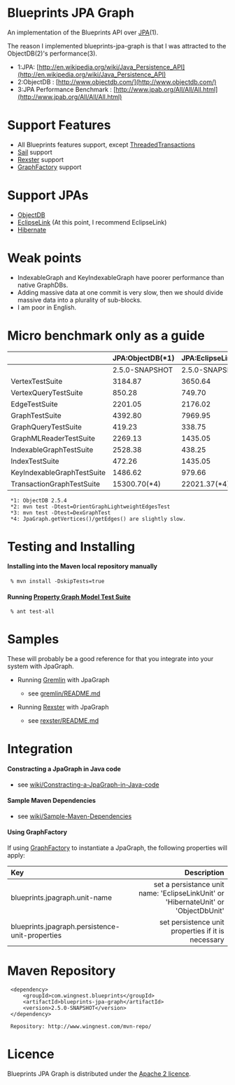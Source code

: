 Blueprints JPA Graph
====================

 An implementation of the Blueprints API over [JPA](http://en.wikipedia.org/wiki/Java_Persistence_API)(1).
 
The reason I implemented blueprints-jpa-graph is that I was attracted to the ObjectDB(2)'s performance(3).


* 1:JPA: [http://en.wikipedia.org/wiki/Java_Persistence_API](http://en.wikipedia.org/wiki/Java_Persistence_API)
* 2:ObjectDB : [http://www.objectdb.com/](http://www.objectdb.com/)
* 3:JPA Performance Benchmark : [http://www.jpab.org/All/All/All.html](http://www.jpab.org/All/All/All.html)

Support Features
==================

* All Blueprints features support, except [ThreadedTransactions](https://groups.google.com/d/msg/gremlin-users/6ys0OnNPk2s/wxF_TjoZ_S0J)
* [Sail](https://github.com/tinkerpop/blueprints/wiki/Sail-Implementation) support 
* [Rexster](https://github.com/tinkerpop/blueprints/wiki/Rexster-Implementation) support
* [GraphFactory](https://github.com/tinkerpop/blueprints/wiki/Implementations#graphfactory-support) support

Support JPAs
==================
* [ObjectDB](http://www.objectdb.com/)
* [EclipseLink](http://www.eclipse.org/eclipselink/)  (At this point, I recommend EclipseLink)
* [Hibernate](http://hibernate.org/)

Weak points
========
* IndexableGraph and KeyIndexableGraph have poorer performance than native GraphDBs.
* Adding massive data at one commit is very slow, then we should divide massive data into a plurality of sub-blocks.
* I am poor in English.

Micro benchmark only as a guide
===============================

|                            | JPA:ObjectDB(*1)| JPA:EclipseLink+Derby|  JPA:Hibernate+Derby |   OrientDB    |   DEX      |
|:---------------------------|----------------|----------------------|----------------------|--------------|-------------:|
|                            | 2.5.0-SNAPSHOT |     2.5.0-SNAPSHOT   |    2.5.0-SNAPSHOT    |  2.4.0(*2)   |   2.4.0(*3)  |
| VertexTestSuite            |    3184.87     |       3650.64        |      7594.04         |  5731.31     |   5051.43    |
| VertexQueryTestSuite       |     850.28     |        749.70        |      1979.19         |  2023.91     |   1482.64    |
| EdgeTestSuite              |    2201.05     |       2176.02        |      5690.72         |  7829.16     |   4416.40    |
| GraphTestSuite             |    4392.80     |       7969.95        |     18427.35         |  7763.33     |   5631.75    |
| GraphQueryTestSuite        |     419.23     |        338.75        |      1585.12         |   938.26     |    633.13    |
| GraphMLReaderTestSuite     |    2269.13     |       1435.05        |      3588.97         |  2193.59     |   2771.08    |
| IndexableGraphTestSuite    |    2528.38     |        438.25        |      3092.67         |  2526.43     |     -        |
| IndexTestSuite             |     472.26     |       1435.05        |      1109.06         |  1299.97     |     -        |
| KeyIndexableGraphTestSuite |    1486.62     |        979.66        |      4930.77         |  1566.96     |     -        |
| TransactionGraphTestSuite  |   15300.70(*4) |      22021.37(*4)    |     34268.88(*4)     |  6050.46     |     -        |

     *1: ObjectDB 2.5.4
     *2: mvn test -Dtest=OrientGraphLightweightEdgesTest
     *3: mvn test -Dtest=DexGraphTest
     *4: JpaGraph.getVertices()/getEdges() are slightly slow.

Testing and Installing
======================

#### Installing into the Maven local repository manually

     % mvn install -DskipTests=true

#### Running [Property Graph Model Test Suite](https://github.com/tinkerpop/blueprints/wiki/Property-Graph-Model-Test-Suite)


     % ant test-all

Samples
========
These will probably be a good reference for that you integrate into your system with JpaGraph.

* Running [Gremlin](https://github.com/tinkerpop/gremlin/wiki) with JpaGraph
     *  see [gremlin/README.md](gremlin/README.md)

* Running [Rexster](https://github.com/tinkerpop/rexster/wiki) with JpaGraph
    *  see [rexster/README.md](rexster/README.md)


Integration
===========

#### Constracting a JpaGraph in Java code

* see [wiki/Constracting-a-JpaGraph-in-Java-code](https://github.com/sgougi/blueprints-jpa-graph/wiki/Constracting-a-JpaGraph-in-Java-code)

#### Sample Maven Dependencies

* see [wiki/Sample-Maven-Dependencies](https://github.com/sgougi/blueprints-jpa-graph/wiki/Sample-Maven-Dependencies)


#### Using GraphFactory

If using [GraphFactory](https://github.com/tinkerpop/blueprints/wiki/Code-Examples#use-graphfactory) to instantiate a JpaGraph, the following properties will apply:

|            Key                                                                         |   Description                         |
|:---------------------------------------------|----------------------------------------------------------------------------------------------------------------------------------:|
|           blueprints.jpagraph.unit-name    |     set  a persistance unit name:  'EclipseLinkUnit'  or 'HibernateUnit'   or  'ObjectDbUnit'          |
|   blueprints.jpagraph.persistence-unit-properties | set persistence unit properties if it is necessary   |


Maven Repository
==================

     <dependency>
         <groupId>com.wingnest.blueprints</groupId>
         <artifactId>blueprints-jpa-graph</artifactId>
         <version>2.5.0-SNAPSHOT</version>
     </dependency>

     Repository: http://www.wingnest.com/mvn-repo/ 

Licence
========
Blueprints JPA Graph is distributed under the [Apache 2 licence](http://www.apache.org/licenses/LICENSE-2.0.html).
 
